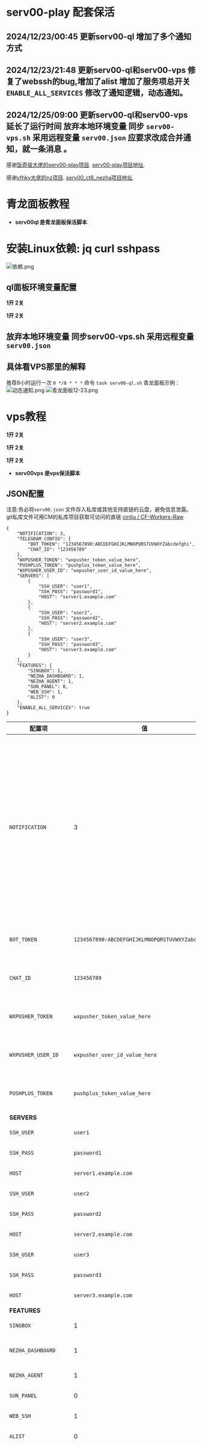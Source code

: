 # serv00-play 配套保活

## 2024/12/23/00:45 更新serv00-ql  增加了多个通知方式 
## 2024/12/23/21:48 更新serv00-ql和serv00-vps  修复了webssh的bug,增加了alist 增加了服务项总开关`ENABLE_ALL_SERVICES` 修改了通知逻辑，动态通知。
## 2024/12/25/09:00 更新serv00-ql和serv00-vps  延长了运行时间 放弃本地环境变量 同步 `serv00-vps.sh` 采用远程变量 `serv00.json` 应要求改成合并通知，就一条消息  。
感谢[饭奇骏大佬的serv00-play项目](https://github.com/frankiejun).  [serv00-play项目地址](https://github.com/frankiejun/serv00-play).

感谢[vfhky大佬的nz项目](https://github.com/vfhky).    [serv00_ct8_nezha项目地址](https://github.com/vfhky/serv00_ct8_nezha).

# 青龙面板教程
- **serv00ql 是青龙面板保活脚本**
# 安装Linux依赖: 	jq  curl  sshpass

![依赖.png](https://jpg.zjccc.us.kg/file/1734808200086_依赖.png)

## ql面板环境变量配置
**1开 2关**

**1开 2关**
## 放弃本地环境变量 同步serv00-vps.sh 采用远程变量 `serv00.json`
## 具体看VPS那里的解释

推荐8小时运行一次
`0 */8 * * *`
命令
`task serv00-ql.sh`
青龙面板示例：
![动态通知.png](https://jpg.zjccc.us.kg/file/1734961881867_动态通知.png)
![青龙面板12-23.png](https://jpg.zjccc.us.kg/file/1734962008390_青龙面板12-23.png)

# vps教程
**1开 2关**

**1开 2关**

**1开 2关**

- **serv00vps 是vps保活脚本**
## JSON配置
注意:务必将`serv00.json` 文件存入私库或其他支持直链的云盘，避免信息泄露。git私库文件可用CM的私库项目获取可访问的直链 [cmliu / CF-Workers-Raw](https://github.com/zjccc1999?submit=Search&q=raw&tab=stars&type=&sort=&direction=&submit=Search)
```
{
    "NOTIFICATION": 3,
    "TELEGRAM_CONFIG": {
        "BOT_TOKEN": "1234567890:ABCDEFGHIJKLMNOPQRSTUVWXYZabcdefghi",
        "CHAT_ID": "123456789"
    },
    "WXPUSHER_TOKEN": "wxpusher_token_value_here",
    "PUSHPLUS_TOKEN": "pushplus_token_value_here",
    "WXPUSHER_USER_ID": "wxpusher_user_id_value_here",
    "SERVERS": [
        {
            "SSH_USER": "user1",
            "SSH_PASS": "password1",
            "HOST": "server1.example.com"
        },
        {
            "SSH_USER": "user2",
            "SSH_PASS": "password2",
            "HOST": "server2.example.com"
        },
        {
            "SSH_USER": "user3",
            "SSH_PASS": "password3",
            "HOST": "server3.example.com"
        }
    ],
    "FEATURES": {
        "SINGBOX": 1,
        "NEZHA_DASHBOARD": 1,
        "NEZHA_AGENT": 1,
        "SUN_PANEL": 0,
        "WEB_SSH": 1,
        "ALIST": 0
    },
    "ENABLE_ALL_SERVICES": true
}

```
| 配置项                 | 值                                                                 | 说明                                      |
|------------------------|--------------------------------------------------------------------|-------------------------------------------|
| `NOTIFICATION`          | 3                                                                  | 通当 NOTIFICATION = 1 时，意味着只启用 Telegram 作为通知服务。若 NOTIFICATION = 2，则表示仅启用 WxPusher 通知服务。对于 NOTIFICATION = 3 的情况， PushPlus 作为通知服务当 NOTIFICATION = 4，它代表同时启用 Telegram 和 WxPusher 两种通知服务。 |
| `BOT_TOKEN`             | `1234567890:ABCDEFGHIJKLMNOPQRSTUVWXYZabcdefghi`                  | Telegram 机器人的 Bot Token，用于发送通知。 |
| `CHAT_ID`               | `123456789`                                                       | Telegram 聊天室或频道的 ID，用于指定通知发送的目标。 |
| `WXPUSHER_TOKEN`        | `wxpusher_token_value_here`                                        | WxPusher 的 Token，用于认证和授权通知发送。 |
| `WXPUSHER_USER_ID`      | `wxpusher_user_id_value_here`                                       | WxPusher 用户 ID，用于指定接收通知的用户。 |
| `PUSHPLUS_TOKEN`        | `pushplus_token_value_here`                                        | PushPlus 的 Token，用于认证和授权通知发送。 |
| **SERVERS**             |                                                                  |                                           |
| `SSH_USER`              | `user1`                                                           | 第一个服务器的 SSH 用户名。               |
| `SSH_PASS`              | `password1`                                                       | 第一个服务器的 SSH 密码。                 |
| `HOST`                  | `server1.example.com`                                             | 第一个服务器的主机地址。                 |
| `SSH_USER`              | `user2`                                                           | 第二个服务器的 SSH 用户名。               |
| `SSH_PASS`              | `password2`                                                       | 第二个服务器的 SSH 密码。                 |
| `HOST`                  | `server2.example.com`                                             | 第二个服务器的主机地址。                 |
| `SSH_USER`              | `user3`                                                           | 第三个服务器的 SSH 用户名。               |
| `SSH_PASS`              | `password3`                                                       | 第三个服务器的 SSH 密码。                 |
| `HOST`                  | `server3.example.com`                                             | 第三个服务器的主机地址。                 |
| **FEATURES**            |                                                                  |                                           |
| `SINGBOX`               | 1                                                                  | 启用 Singbox 功能。                        |
| `NEZHA_DASHBOARD`       | 1                                                                  | 启用 Nezha Dashboard 功能。                |
| `NEZHA_AGENT`           | 1                                                                  | 启用 Nezha Agent 功能。                    |
| `SUN_PANEL`             | 0                                                                  | 禁用 Sun Panel 功能。                      |
| `WEB_SSH`               | 1                                                                  | 启用 Web SSH 功能。                        |
| `ALIST`                 | 0                                                                  | 禁用 Alist 功能。                          |
| `ENABLE_ALL_SERVICES`   | `false`                                                            | 是否启用所有服务，值为 `false` 表示根据 上面6个变量 配置启用。值为`true` 表示 不根据上面6个变量来，直接全部启用 |


# 注意
**必须将变量修改为你自己的信息,自行修改脚本内容。在52行** 
**必须将变量修改为你自己的信息,自行修改脚本内容。在52行**
**必须将变量修改为你自己的信息,自行修改脚本内容。在52行**


VPS示例:

![vps.png](https://jpg.zjccc.us.kg/file/1734885866468_vps.png)


### 后续可自行添加其他进程或者通知方式


